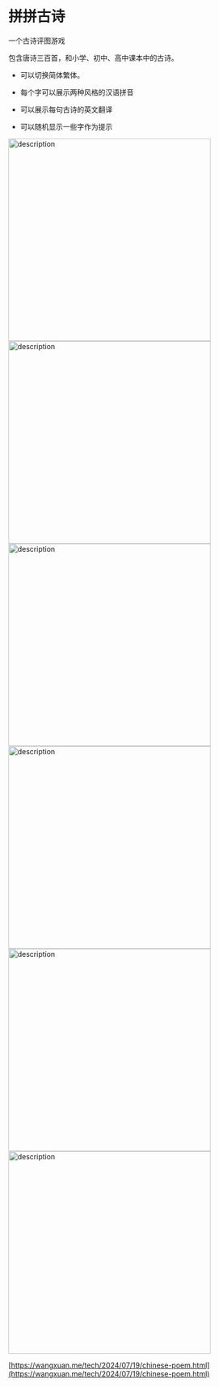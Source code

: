 # 拼拼古诗

一个古诗评图游戏

包含唐诗三百首，和小学、初中、高中课本中的古诗。

- 可以切换简体繁体。

- 每个字可以展示两种风格的汉语拼音

- 可以展示每句古诗的英文翻译

- 可以随机显示一些字作为提示

<img src="https://github.com/stardust1900/stardust1900.github.io/blob/a7b299c551fa96eb5ed00e5e0584cdbb6a5de465/assets/images/20240719/p1.jpg" alt="description" width="400">
<img src="https://github.com/stardust1900/stardust1900.github.io/blob/a7b299c551fa96eb5ed00e5e0584cdbb6a5de465/assets/images/20240719/p2.jpg" alt="description" width="400">
<img src="https://github.com/stardust1900/stardust1900.github.io/blob/a7b299c551fa96eb5ed00e5e0584cdbb6a5de465/assets/images/20240719/p3.jpg" alt="description" width="400">
<img src="https://github.com/stardust1900/stardust1900.github.io/blob/a7b299c551fa96eb5ed00e5e0584cdbb6a5de465/assets/images/20240719/p4.jpg" alt="description" width="400">
<img src="https://github.com/stardust1900/stardust1900.github.io/blob/a7b299c551fa96eb5ed00e5e0584cdbb6a5de465/assets/images/20240719/p5.jpg" alt="description" width="400">
<img src="https://github.com/stardust1900/stardust1900.github.io/blob/a7b299c551fa96eb5ed00e5e0584cdbb6a5de465/assets/images/20240719/p6.jpg" alt="description" width="400">

[https://wangxuan.me/tech/2024/07/19/chinese-poem.html](https://wangxuan.me/tech/2024/07/19/chinese-poem.html)